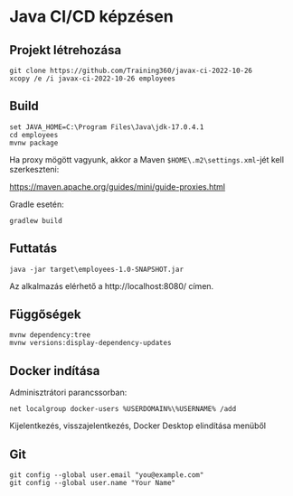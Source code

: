 # Java CI/CD képzésen

## Projekt létrehozása

```shell
git clone https://github.com/Training360/javax-ci-2022-10-26
xcopy /e /i javax-ci-2022-10-26 employees
```

## Build

```shell
set JAVA_HOME=C:\Program Files\Java\jdk-17.0.4.1
cd employees
mvnw package
```

Ha proxy mögött vagyunk, akkor a Maven `$HOME\.m2\settings.xml`-jét kell szerkeszteni:

https://maven.apache.org/guides/mini/guide-proxies.html

Gradle esetén:

```shell
gradlew build
```

## Futtatás

```shell
java -jar target\employees-1.0-SNAPSHOT.jar
```

Az alkalmazás elérhető a http://localhost:8080/ címen.

## Függőségek

```shell
mvnw dependency:tree
mvnw versions:display-dependency-updates
```

## Docker indítása

Adminisztrátori parancssorban:

```shell
net localgroup docker-users %USERDOMAIN%\%USERNAME% /add
```

Kijelentkezés, visszajelentkezés, Docker Desktop elindítása menüből

## Git

```shell
git config --global user.email "you@example.com"
git config --global user.name "Your Name"
```